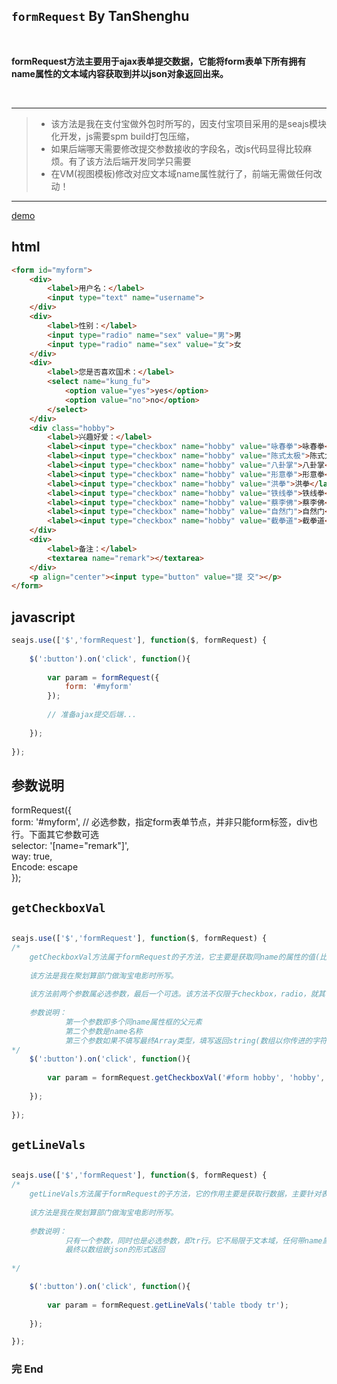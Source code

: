 ## `formRequest` By TanShenghu

<br>

**formRequest方法主要用于ajax表单提交数据，它能将form表单下所有拥有name属性的文本域内容获取到并以json对象返回出来。**

<br>

---

> - 该方法是我在支付宝做外包时所写的，因支付宝项目采用的是seajs模块化开发，js需要spm build打包压缩，<br>
> - 如果后端哪天需要修改提交参数接收的字段名，改js代码显得比较麻烦。有了该方法后端开发同学只需要<br>
> - 在VM(视图模板)修改对应文本域name属性就行了，前端无需做任何改动！

---

[demo](http://www.tanshenghu.com/widget/formRequest/examples/formRequest.html)

## html


````html
<form id="myform">
	<div>
		<label>用户名：</label>
		<input type="text" name="username">
	</div>
	<div>
		<label>性别：</label>
		<input type="radio" name="sex" value="男">男
		<input type="radio" name="sex" value="女">女
	</div>
	<div>
		<label>您是否喜欢国术：</label>
		<select name="kung_fu">
			<option value="yes">yes</option>
			<option value="no">no</option>
		</select>
	</div>
	<div class="hobby">
		<label>兴趣好爱：</label>
		<label><input type="checkbox" name="hobby" value="咏春拳">咏春拳</label> 
		<label><input type="checkbox" name="hobby" value="陈式太极">陈式太极</label> 
		<label><input type="checkbox" name="hobby" value="八卦掌">八卦掌</label> 
		<label><input type="checkbox" name="hobby" value="形意拳">形意拳</label> 
		<label><input type="checkbox" name="hobby" value="洪拳">洪拳</label> 
		<label><input type="checkbox" name="hobby" value="铁线拳">铁线拳</label> 
		<label><input type="checkbox" name="hobby" value="蔡李佛">蔡李佛</label> 
		<label><input type="checkbox" name="hobby" value="自然门">自然门</label> 
		<label><input type="checkbox" name="hobby" value="截拳道">截拳道</label> 
	</div>
	<div>
		<label>备注：</label>
		<textarea name="remark"></textarea>
	</div>
	<p align="center"><input type="button" value="提 交"></p>
</form>
````


## javascript


```javascript
seajs.use(['$','formRequest'], function($, formRequest) {
	
	$(':button').on('click', function(){
		
		var param = formRequest({
			form: '#myform'
		});
		
		// 准备ajax提交后端...
		
	});
	
});
```

## 参数说明

formRequest({ <br>
	form: '#myform', // 必选参数，指定form表单节点，并非只能form标签，div也行。下面其它参数可选 <br>
	selector: '[name="remark"]', <br>
	way: true, <br>
	Encode: escape <br>
});


## `getCheckboxVal`

```javascript

seajs.use(['$','formRequest'], function($, formRequest) {
/*
	getCheckboxVal方法属于formRequest的子方法，它主要是获取同name的属性的值(比如：兴趣爱好，多个同name的checkbox就可以用该方法)，最终以数组或者按定义的字符串形式返回
	
	该方法是我在聚划算部门做淘宝电影时所写。
	
	该方法前两个参数属必选参数，最后一个可选。该方法不仅限于checkbox，radio，就其它文本域同name也行！
	
	参数说明：
			第一个参数即多个同name属性框的父元素
			第二个参数是name名称
			第三个参数如果不填写最终Array类型，填写返回string(数组以你传进的字符分隔)
*/	
	$(':button').on('click', function(){
		
		var param = formRequest.getCheckboxVal('#form hobby', 'hobby', ',');
		
	});
	
});

```


## `getLineVals`

```javascript

seajs.use(['$','formRequest'], function($, formRequest) {
/*
	getLineVals方法属于formRequest的子方法，它的作用主要是获取行数据，主要针对表格的tr行数据
	
	该方法是我在聚划算部门做淘宝电影时所写。
	
	参数说明：
	        只有一个参数，同时也是必选参数，即tr行。它不局限于文本域，任何带name属性的节点都可以获取到值
	        最终以数组嵌json的形式返回
	
*/

	$(':button').on('click', function(){
		
		var param = formRequest.getLineVals('table tbody tr');
		
	});

});

```

### 完 End